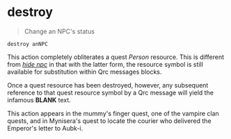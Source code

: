 # destroy

> Change an NPC's status

```
destroy anNPC
```

This action completely obliterates a quest _Person_ resource. This is different from [_hide npc_](./hide.md) in that with the latter form, the resource symbol is still available for substitution within Qrc messages blocks.

Once a quest resource has been destroyed, however, any subsequent reference to that quest resource symbol by a Qrc message will yield the infamous **BLANK** text.

This action appears in the mummy's finger quest, one of the vampire clan quests, and in Mynisera's quest to locate the courier who delivered the Emperor's letter to Aubk-i.

